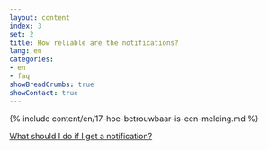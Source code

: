 ```yaml
---
layout: content
index: 3
set: 2
title: How reliable are the notifications?
lang: en
categories:
- en
- faq
showBreadCrumbs: true
showContact: true
---
```

{% include content/en/17-hoe-betrouwbaar-is-een-melding.md %}

[What should I do if I get a notification?](/en/faq/3-wat-als/)
